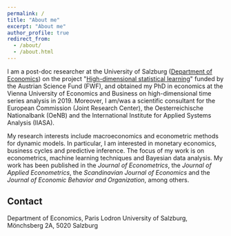 ```yaml
---
permalink: /
title: "About me"
excerpt: "About me"
author_profile: true
redirect_from: 
  - /about/
  - /about.html
---
```


I am a post-doc researcher at the University of Salzburg ([Department of Economics](https://www.plus.ac.at/economics)) on the project "[High-dimensional statistical learning](https://zk35.org)" funded by the Austrian Science Fund (FWF), and obtained my PhD in economics at the Vienna University of Economics and Business on high-dimensional time series analysis in 2019. Moreover, I am/was a scientific consultant for the European Commission (Joint Research Center), the Oesterreichische Nationalbank (OeNB) and the International Institute for Applied Systems Analysis (IIASA).

My research interests include macroeconomics and econometric methods for dynamic models. In particular, I am interested in monetary economics, business cycles and predictive inference. The focus of my work is on econometrics, machine learning techniques and Bayesian data analysis. My work has been published in the _Journal of Econometrics_, the _Journal of Applied Econometrics_, the _Scandinavian Journal of Economics_ and the _Journal of Economic Behavior and Organization_, among others.

Contact
-----
Department of Economics, Paris Lodron University of Salzburg, Mönchsberg 2A, 5020 Salzburg

